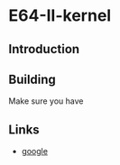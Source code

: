 # E64-II-kernel
## Introduction
## Building
Make sure you have 
## Links
* [google](https://www.google.nl)